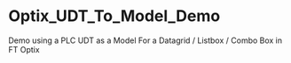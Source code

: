 # Optix_UDT_To_Model_Demo
Demo using a PLC UDT as a Model For a Datagrid / Listbox / Combo Box in FT Optix
